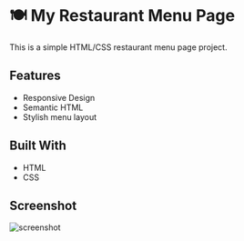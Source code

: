 # 🍽️ My Restaurant Menu Page

This is a simple HTML/CSS restaurant menu page project.

## Features
- Responsive Design
- Semantic HTML
- Stylish menu layout

## Built With
- HTML
- CSS

## Screenshot
![screenshot](screenshot.jpg)

